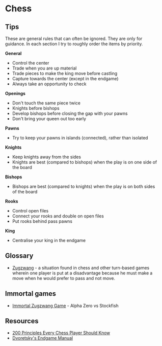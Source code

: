 # Chess


## Tips

These are general rules that can often be ignored. They are only for guidance. In each section I try to roughly order the items by priority.

**General**

- Control the center
- Trade when you are up material
- Trade pieces to make the king move before castling
- Capture towards the center (except in the endgame)
- Always take an opportunity to check

**Openings**

- Don't touch the same piece twice
- Knights before bishops
- Develop bishops before closing the gap with your pawns
- Don't bring your queen out too early

**Pawns**

- Try to keep your pawns in islands (connected), rather than isolated 

**Knights**

- Keep knights away from the sides
- Knights are best (compared to bishops) when the play is on one side of the board

**Bishops**

- Bishops are best (compared to knights) when the play is on both sides of the board

**Rooks**

- Control open files
- Connect your rooks and double on open files
- Put rooks behind pass pawns

**King**

- Centralise your king in the endgame


## Glossary

- [Zugzwang](https://en.wikipedia.org/wiki/Zugzwang) - a situation found in chess and other turn-based games wherein one player is put at a disadvantage because he must make a move when he would prefer to pass and not move.


## Immortal games

- [Immortal Zugzwang Game](https://www.youtube.com/watch?v=lFXJWPhDsSY) - Alpha Zero vs Stockfish

## Resources

- [200 Principles Every Chess Player Should Know](https://www.reddit.com/r/chess/comments/70nf74/200_principles_every_chess_player_should_know/)
- [Dvoretsky's Endgame Manual](https://www.goodreads.com/book/show/83341.Dvoretsky_s_Endgame_Manual)
